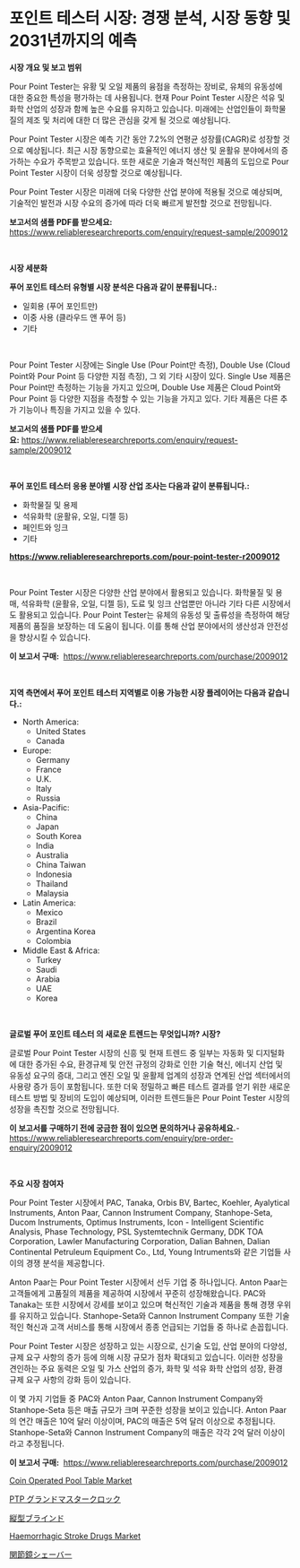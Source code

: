 <p><h1>포인트 테스터 시장: 경쟁 분석, 시장 동향 및 2031년까지의 예측</h1></p><p><strong>시장 개요 및 보고 범위</strong></p>
<p><p>Pour Point Tester는 유황 및 오일 제품의 융점을 측정하는 장비로, 유체의 유동성에 대한 중요한 특성을 평가하는 데 사용됩니다. 현재 Pour Point Tester 시장은 석유 및 화학 산업의 성장과 함께 높은 수요를 유지하고 있습니다. 미래에는 산업인들이 화학물질의 제조 및 처리에 대한 더 많은 관심을 갖게 될 것으로 예상됩니다.</p><p>Pour Point Tester 시장은 예측 기간 동안 7.2%의 연평균 성장률(CAGR)로 성장할 것으로 예상됩니다. 최근 시장 동향으로는 효율적인 에너지 생산 및 윤활유 분야에서의 증가하는 수요가 주목받고 있습니다. 또한 새로운 기술과 혁신적인 제품의 도입으로 Pour Point Tester 시장이 더욱 성장할 것으로 예상됩니다.</p><p>Pour Point Tester 시장은 미래에 더욱 다양한 산업 분야에 적용될 것으로 예상되며, 기술적인 발전과 시장 수요의 증가에 따라 더욱 빠르게 발전할 것으로 전망됩니다.</p></p>
<p><strong>보고서의 샘플 PDF를 받으세요:</strong> <a href="https://www.reliableresearchreports.com/enquiry/request-sample/2009012">https://www.reliableresearchreports.com/enquiry/request-sample/2009012</a></p>
<p>&nbsp;</p>
<p><strong>시장 세분화</strong></p>
<p><strong>푸어 포인트 테스터 유형별 시장 분석은 다음과 같이 분류됩니다.:</strong></p>
<p><ul><li>일회용 (푸어 포인트만)</li><li>이중 사용 (클라우드 앤 푸어 등)</li><li>기타</li></ul></p>
<p>&nbsp;</p>
<p><p>Pour Point Tester 시장에는 Single Use (Pour Point만 측정), Double Use (Cloud Point와 Pour Point 등 다양한 지점 측정), 그 외 기타 시장이 있다. Single Use 제품은 Pour Point만 측정하는 기능을 가지고 있으며, Double Use 제품은 Cloud Point와 Pour Point 등 다양한 지점을 측정할 수 있는 기능을 가지고 있다. 기타 제품은 다른 추가 기능이나 특징을 가지고 있을 수 있다.</p></p>
<p><strong>보고서의 샘플 PDF를 받으세요:</strong>&nbsp;<a href="https://www.reliableresearchreports.com/enquiry/request-sample/2009012">https://www.reliableresearchreports.com/enquiry/request-sample/2009012</a></p>
<p>&nbsp;</p>
<p><strong> 푸어 포인트 테스터 응용 분야별 시장 산업 조사는 다음과 같이 분류됩니다.:</strong></p>
<p><ul><li>화학물질 및 용제</li><li>석유화학 (윤활유, 오일, 디젤 등)</li><li>페인트와 잉크</li><li>기타</li></ul></p>
<p><strong><a href="https://www.reliableresearchreports.com/pour-point-tester-r2009012">https://www.reliableresearchreports.com/pour-point-tester-r2009012</a></strong></p>
<p>&nbsp;</p>
<p><p>Pour Point Tester 시장은 다양한 산업 분야에서 활용되고 있습니다. 화학물질 및 용매, 석유화학 (윤활유, 오일, 디젤 등), 도료 및 잉크 산업뿐만 아니라 기타 다른 시장에서도 활용되고 있습니다. Pour Point Tester는 유체의 유동성 및 출류성을 측정하여 해당 제품의 품질을 보장하는 데 도움이 됩니다. 이를 통해 산업 분야에서의 생산성과 안전성을 향상시킬 수 있습니다.</p></p>
<p><strong>이 보고서 구매:</strong>&nbsp; <a href="https://www.reliableresearchreports.com/purchase/2009012">https://www.reliableresearchreports.com/purchase/2009012</a></p>
<p>&nbsp;</p>
<p><strong>지역 측면에서 푸어 포인트 테스터 지역별로 이용 가능한 시장 플레이어는 다음과 같습니다.:</strong></p>
<p><ul>
    <li>
        North America:
        <ul>
            <li>United States</li>
            <li>Canada</li>
        </ul>
    </li>
    <li>
        Europe:
        <ul>
            <li>Germany</li>
            <li>France</li>
            <li>U.K.</li>
            <li>Italy</li>
            <li>Russia</li>
        </ul>
    </li>
    <li>
        Asia-Pacific:
        <ul>
            <li>China</li>
            <li>Japan</li>
            <li>South Korea</li>
            <li>India</li>
            <li>Australia</li>
            <li>China Taiwan</li>
            <li>Indonesia</li>
            <li>Thailand</li>
            <li>Malaysia</li>
        </ul>
    </li>
    <li>
        Latin America:
        <ul>
            <li>Mexico</li>
            <li>Brazil</li>
            <li>Argentina Korea</li>
            <li>Colombia</li>
        </ul>
    </li>
    <li>
        Middle East & Africa:
        <ul>
            <li>Turkey</li>
            <li>Saudi</li>
            <li>Arabia</li>
            <li>UAE</li>
            <li>Korea</li>
        </ul>
    </li>
    </ul></p>
<p>&nbsp;</p>
<p><strong>글로벌 푸어 포인트 테스터 의 새로운 트렌드는 무엇입니까? 시장?</strong></p>
<p><p>글로벌 Pour Point Tester 시장의 신흥 및 현재 트렌드 중 일부는 자동화 및 디지털화에 대한 증가된 수요, 환경규제 및 안전 규정의 강화로 인한 기술 혁신, 에너지 산업 및 유동성 요구의 증대, 그리고 엔진 오일 및 윤활제 업계의 성장과 연계된 산업 섹터에서의 사용량 증가 등이 포함됩니다. 또한 더욱 정밀하고 빠른 테스트 결과를 얻기 위한 새로운 테스트 방법 및 장비의 도입이 예상되며, 이러한 트렌드들은 Pour Point Tester 시장의 성장을 촉진할 것으로 전망됩니다.</p></p>
<p><strong>이 보고서를 구매하기 전에 궁금한 점이 있으면 문의하거나 공유하세요.</strong>- <a href="https://www.reliableresearchreports.com/enquiry/pre-order-enquiry/2009012">https://www.reliableresearchreports.com/enquiry/pre-order-enquiry/2009012</a></p>
<p>&nbsp;</p>
<p><strong>주요 시장 참여자</strong></p>
<p><p>Pour Point Tester 시장에서 PAC, Tanaka, Orbis BV, Bartec, Koehler, Ayalytical Instruments, Anton Paar, Cannon Instrument Company, Stanhope-Seta, Ducom Instruments, Optimus Instruments, Icon - Intelligent Scientific Analysis, Phase Technology, PSL Systemtechnik Germany, DDK TOA Corporation, Lawler Manufacturing Corporation, Dalian Bahnen, Dalian Continental Petruleum Equipment Co., Ltd, Young Intruments와 같은 기업들 사이의 경쟁 분석을 제공합니다. </p><p>Anton Paar는 Pour Point Tester 시장에서 선두 기업 중 하나입니다. Anton Paar는 고객들에게 고품질의 제품을 제공하여 시장에서 꾸준히 성장해왔습니다. PAC와 Tanaka는 또한 시장에서 강세를 보이고 있으며 혁신적인 기술과 제품을 통해 경쟁 우위를 유지하고 있습니다. Stanhope-Seta와 Cannon Instrument Company 또한 기술적인 혁신과 고객 서비스를 통해 시장에서 종종 언급되는 기업들 중 하나로 손꼽힙니다.</p><p>Pour Point Tester 시장은 성장하고 있는 시장으로, 신기술 도입, 산업 분야의 다양성, 규제 요구 사항의 증가 등에 의해 시장 규모가 점차 확대되고 있습니다. 이러한 성장을 견인하는 주요 동력은 오일 및 가스 산업의 증가, 화학 및 석유 화학 산업의 성장, 환경 규제 요구 사항의 강화 등이 있습니다.</p><p>이 몇 가지 기업들 중 PAC와 Anton Paar, Cannon Instrument Company와 Stanhope-Seta 등은 매출 규모가 크며 꾸준한 성장을 보이고 있습니다. Anton Paar의 연간 매출은 10억 달러 이상이며, PAC의 매출은 5억 달러 이상으로 추정됩니다. Stanhope-Seta와 Cannon Instrument Company의 매출은 각각 2억 달러 이상이라고 추정됩니다.</p></p>
<p><strong>이 보고서 구매:</strong>&nbsp;&nbsp;<a href="https://www.reliableresearchreports.com/purchase/2009012">https://www.reliableresearchreports.com/purchase/2009012</a></p>
<p><p><a href="https://www.linkedin.com/pulse/coin-operated-pool-table-market-trends-forecast-competitive-ydise?trackingId=fGaRV3%2BogYbVI45ZMfX8KA%3D%3D">Coin Operated Pool Table Market</a></p><p><a href="https://github.com/zjkmgcs938405/Market-Research-Report-List-2/blob/main/569118854306.md">PTP グランドマスタークロック</a></p><p><a href="https://github.com/roulaayoub-saad/Market-Research-Report-List-1/blob/main/522963854307.md">縦型ブラインド</a></p><p><a href="https://www.linkedin.com/pulse/haemorrhagic-stroke-drugs-market-furnishes-information-share-i6eke?trackingId=65XKBry7khAsgsMaQntbCQ%3D%3D">Haemorrhagic Stroke Drugs Market</a></p><p><a href="https://medium.com/@reyeshowell655/%E9%96%A2%E7%AF%80%E9%8F%A1%E3%82%B7%E3%82%A7%E3%83%BC%E3%83%90%E3%83%BC%E5%B8%82%E5%A0%B4-%E5%B8%82%E5%A0%B4cagr-%E5%B8%82%E5%A0%B4%E3%83%88%E3%83%AC%E3%83%B3%E3%83%89-%E3%81%8A%E3%82%88%E3%81%B3%E6%88%90%E9%95%B7%E6%88%A6%E7%95%A5%E3%81%AB%E9%96%A2%E3%81%99%E3%82%8B%E6%83%85%E5%A0%B1-c8eae1915e3a">関節鏡シェーバー</a></p></p>